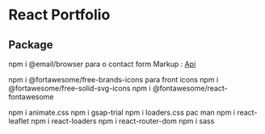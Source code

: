 # React Portfolio
## Package
npm i @email/browser
    para o contact form
Markup :  [Api](https://www.emailjs.com/docs/ "emailjs")  

 npm i @fortawesome/free-brands-icons
    para front icons
 npm i @fortawesome/free-solid-svg-icons
npm i @fontawesome/react-fontawesome

 npm i animate.css
 npm i gsap-trial
 npm i loaders.css
    pac man
 npm i react-leaflet
 npm i react-loaders
 npm i react-router-dom
 npm i sass
